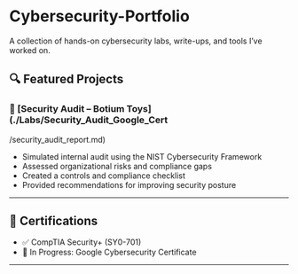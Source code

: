 # Cybersecurity-Portfolio
A collection of hands-on cybersecurity labs, write-ups, and tools I’ve worked on.

## 🔍 Featured Projects

### 📁 [Security Audit – Botium Toys](./Labs/Security_Audit_Google_Cert
/security_audit_report.md)

- Simulated internal audit using the NIST Cybersecurity Framework
- Assessed organizational risks and compliance gaps
- Created a controls and compliance checklist
- Provided recommendations for improving security posture

---

## 📜 Certifications

- ✅ CompTIA Security+ (SY0-701)
- 🎯 In Progress: Google Cybersecurity Certificate

---
